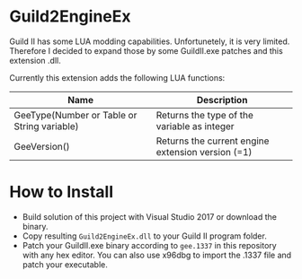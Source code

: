# Guild2EngineEx
Guild II has some LUA modding capabilities. Unfortunetely, it is very limited. Therefore I decided to expand those by some GuildII.exe patches and this extension .dll.

Currently this extension adds the following LUA functions:

|Name|Description|
|---|---|
|GeeType(Number or Table or String variable)|Returns the type of the variable as integer|
|GeeVersion()|Returns the current engine extension version (=1)|


# How to Install
- Build solution of this project with Visual Studio 2017 or download the binary.
- Copy resulting `Guild2EngineEx.dll` to your Guild II program folder.
- Patch your GuildII.exe binary according to `gee.1337` in this repository with any hex editor. You can also use x96dbg to import the .1337 file and patch your executable.
